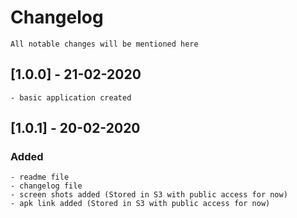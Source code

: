# Changelog
    All notable changes will be mentioned here

## [1.0.0] - 21-02-2020
    - basic application created

## [1.0.1] - 20-02-2020
### Added
    - readme file
    - changelog file
    - screen shots added (Stored in S3 with public access for now)
    - apk link added (Stored in S3 with public access for now)